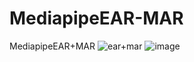 # MediapipeEAR-MAR
MediapipeEAR+MAR
![ear+mar](https://github.com/arthurhzna/MediapipeEAR-MAR/assets/90093341/ee65908f-8e46-470d-811e-1892d2325589)
![image](https://github.com/arthurhzna/MediapipeEAR-MAR/assets/90093341/1e10ff09-8690-436d-b23a-0d014643be54)
